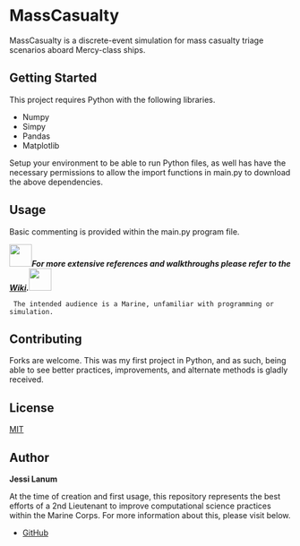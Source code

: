 # MassCasualty

MassCasualty is a discrete-event simulation for mass casualty triage scenarios aboard Mercy-class ships. 

## Getting Started

This project requires Python with the following libraries.
* Numpy
* Simpy
* Pandas
* Matplotlib

Setup your environment to be able to run Python files, as well has have the necessary permissions to allow the import functions in main.py to download the above dependencies.

## Usage

Basic commenting is provided within the main.py program file. 

<img src="https://upload.wikimedia.org/wikipedia/commons/thumb/9/9f/Emblem_of_the_United_States_Marine_Corps.svg/768px-Emblem_of_the_United_States_Marine_Corps.svg.png" width="40" height="40">***For more extensive references and walkthroughs please refer to the [Wiki](https://github.com/itsalljokay/MassCasualty/wiki).***<img src="https://upload.wikimedia.org/wikipedia/commons/thumb/9/9f/Emblem_of_the_United_States_Marine_Corps.svg/768px-Emblem_of_the_United_States_Marine_Corps.svg.png" width="40" height="40">

     The intended audience is a Marine, unfamiliar with programming or simulation.

## Contributing

Forks are welcome. This was my first project in Python, and as such, being able to see better practices, improvements, and alternate methods is gladly received.


## License

[MIT](https://choosealicense.com/licenses/mit/)

## Author
**Jessi Lanum**

At the time of creation and first usage, this repository represents the best efforts of a 2nd Lieutenant to improve computational science practices within the Marine Corps. For more information about this, please visit below.

- [GitHub](https://github.com/itsalljokay)
 
